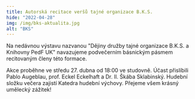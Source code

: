 ```yaml
---
title: Autorská recitace veršů tajné organizace B.K.S.
hide: "2022-04-28"
img: /img/bks-aktualita.jpg
alt: "BKS"
---
```


Na nedávnou výstavu nazvanou "Dějiny družby tajné organizace B.K.S. a Knihovny
PedF UK" navazujeme podvečerním básnickým pásmem recitovaným členy této
formace.

Akce proběhne ve středu 27. dubna od 18:00 ve studovně. Účast přislíbili Pablo
Augeblau, prof. Eckel Eckelhaft a Dr. Il. Škába Sklabinský. Hudební složku
večera zajistí Katedra hudební výchovy. Přejeme všem krásný umělecký zážitek!
